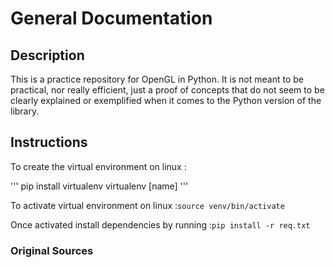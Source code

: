 # General Documentation

## Description

This is a practice repository for OpenGL in Python. It is not meant to be practical, nor really efficient, just a proof of concepts that do not seem to be clearly explained or exemplified when it comes to the Python version of the library. 

## Instructions

To create the virtual environment on linux :

'''
pip install virtualenv
virtualenv [name]
'''

To activate virtual environment on linux :`source venv/bin/activate`

Once activated install dependencies by running :`pip install -r req.txt`

### Original Sources


